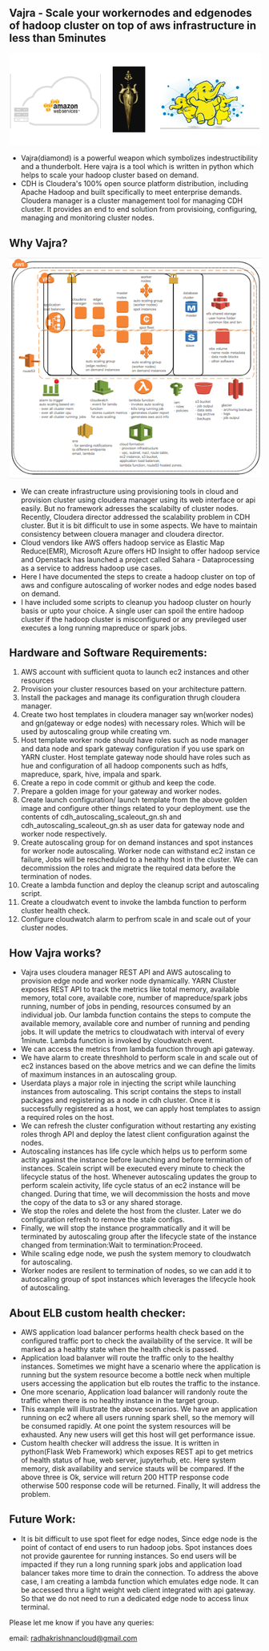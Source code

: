 Vajra - Scale your workernodes and edgenodes of hadoop cluster on top of aws infrastructure in less than 5minutes
-----------------------------------------------------------------------------------------------------------------

![vajra](vajra-hadoop.png?raw=true)

* Vajra(diamond) is a powerful weapon which symbolizes indestructibility and a thunderbolt. Here vajra is a tool which is written in python which helps to scale your hadoop cluster based on demand.
* CDH is Cloudera's 100% open source platform distribution, including Apache Hadoop and built specifically to meet enterprise demands. Cloudera manager is a cluster management tool for managing CDH cluster. It provides an end to end solution from provisioing, configuring, managing and monitoring cluster nodes.

Why Vajra?
----------
![vajra](vajra-aws.png?raw=true)

* We can create infrastructure using provisioning tools in cloud and provision cluster using cloudera manager using its web interface or api easily. But no framework adresses the scalabilty of cluster nodes. Recently, Cloudera director addressed the scalability problem in CDH cluster. But it is bit difficult to use in some aspects. We have to maintain consistency between clouera manager and cloudera director. 
* Cloud vendors like AWS offers hadoop service as Elastic Map Reduce(EMR), Microsoft Azure offers HD Insight to offer hadoop service and Openstack has launched a project called Sahara - Dataprocessing as a service to address hadoop use cases.
* Here I have documented the steps to create a hadoop cluster on top of aws and configure autoscaling of worker nodes and edge nodes based on demand.
* I have included some scripts to cleanup you hadoop cluster on hourly basis or upto your choice. A single user can spoil the entire hadoop cluster if the hadoop cluster is misconfigured or any previleged user executes a long running mapreduce or spark jobs.

Hardware and Software Requirements:
-----------------------------------
1. AWS account with sufficient quota to launch ec2 instances and other resources
2. Provision your cluster resources based on your architecture pattern. 
3. Install the packages and manage its configuration thrugh cloudera manager.
4. Create two host templates in cloudera manager say wn(worker nodes) and gn(gateway or edge nodes) with necessary roles. Which will be used by autoscaling group while creating vm.
5. Host template worker node should have roles such as node manager and data node and spark gateway configuration if you use spark on YARN cluster. Host template gateway node should have roles such as hue and configuration of all hadoop components such as hdfs, mapreduce, spark, hive, impala and spark.
6. Create a repo in code commit or github and keep the code.
7. Prepare a golden image for your gateway and worker nodes.
8. Create launch configuration/ launch template from the above golden image and configure other things related to your deployment. use the contents of cdh_autoscaling_scaleout_gn.sh and cdh_autoscaling_scaleout_gn.sh as user data for gateway node and worker node respectively.
9. Create autoscaling group for on demand instances and spot instances for worker node autoscaling. Worker node can withstand ec2 instan ce failure, Jobs will be rescheduled to a healthy host in the cluster. We can decommission the roles and migrate the required data before the termination of nodes.
10. Create a lambda function and deploy the cleanup script and autoscaling script.
11. Create a cloudwatch event to invoke the lambda function to perform cluster health check.
12. Configure cloudwatch alarm to perfrom scale in and scale out of your cluster nodes.

How Vajra works?
----------------
* Vajra uses cloudera manager REST API and AWS autoscaling to provision edge node and worker node dynamically. YARN Cluster exposes REST API to track the metrics like total memory, available memory, total core, available core, number of mapreduce/spark jobs running, number of jobs in pending, resources consumed by an individual job. Our lambda function contains the steps to compute the available memory, available core and number of running and pending jobs. It will update the metrics to cloudwatach with interval of every 1minute. Lambda function is invoked by cloudwatch event.
* We can access the metrics from lambda function through api gateway.
* We have alarm to create threshhold to perform scale in and scale out of ec2 instances based on the above metrics and we can define the limits of maximum instances in an autoscaling group.
* Userdata plays a major role in injecting the script while launching instances from autoscaling. This script contains the steps to install packages and registering as a node in cdh cluster. Once it is successfully registered as a host, we can apply host templates to assign a required roles on the host.
* We can refresh the cluster configuration without restarting any existing roles throgh API and deploy the latest client configuration against the nodes.
* Autoscaling instances has life cycle which helps us to perform some actity against the instance before launching and before termination of instances. Scalein script will be executed every minute to check the lifecycle status of the host. Whenever autoscaling updates the group to perform scalein activity, life cycle status of an ec2 instance will be changed. During that time, we will decommission the hosts and move the copy of the data to s3 or any shared storage. 
* We stop the roles and delete the host from the cluster. Later we do configuration refresh to remove the stale configs. 
* Finally, we will stop the instance programmatically and it will be terminated by autoscaling group after the lifecycle state of the instance changed from termination:Wait to termination:Proceed.
* While scaling edge node, we push the system memory to cloudwatch for autoscaling.
* Worker nodes are resilent to termination of nodes, so we can add it to autoscaling group of spot instances which leverages the lifecycle hook of autoscaling.

About ELB custom health checker:
--------------------------------
* AWS application load balancer performs health check based on the configured traffic port to check the availability of the service. It will be marked as a healthy state when the health check is passed.
* Application load balanver will route the traffic only to the healthy instances. Sometimes we might have a scenario where the application is running but the system resource become a bottle neck when multiple users accessing the application but elb routes the traffic to the instance.
* One more scenario, Application load balancer will randonly route the traffic when there is no healthy instance in the target group.
* This example will illustrate the above scenarios. We have an application running on ec2 where all users running spark shell, so the memory will be consumed rapidly. At one point the system resources will be exhausted. Any new users will get this host will get performance issue.
* Custom health checker will address the issue. It is written in python(Flask Web Framework) which exposes REST api to get metrics of health status of hue, web server, jupyterhub, etc. Here system memory, disk availability and service stauts will be compared. If the above three is Ok, service will return 200 HTTP response code otherwise 500 response code will be returned. Finally, It will address the problem. 

Future Work:
------------
* It is bit difficult to use spot fleet for edge nodes, Since edge node is the point of contact of end users to run hadoop jobs. Spot instances does not provide gaurentee for running instances. So end users will be impacted if they run a long running spark jobs and application load balancer takes more time to drain the connection. To address the above case, I am creating a lambda function which emulates edge node. It can be accessed thru a light weight web client integrated with api gateway. So that we do not need to run a dedicated edge node to access linux terminal. 

Please let me know if you have any queries:

email: radhakrishnancloud@gmail.com
